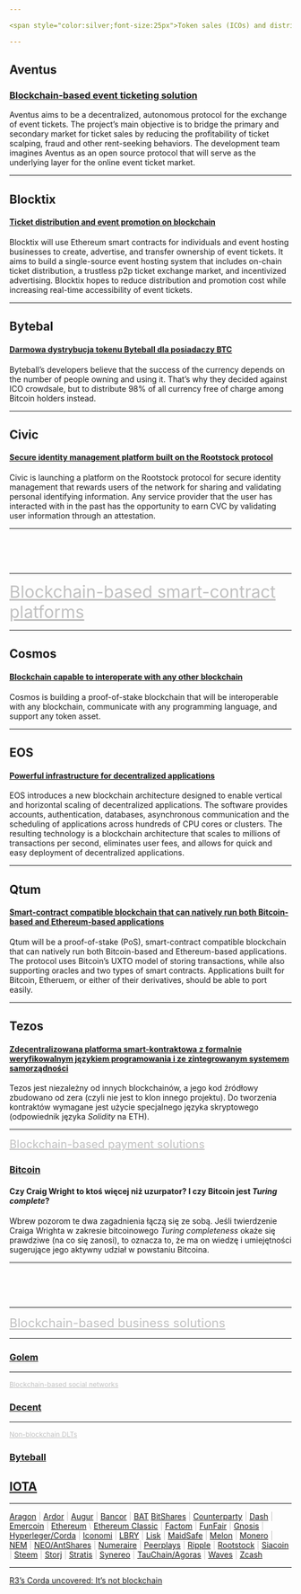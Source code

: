 ```yaml
---

<span style="color:silver;font-size:25px">Token sales (ICOs) and distributions (share-drops)</span>

---
```


## Aventus

### [Blockchain-based event ticketing solution](aventus/index.md)

Aventus aims to be a decentralized, autonomous protocol for the exchange of event tickets. The project’s main objective is to bridge the primary and secondary market for ticket sales by reducing the profitability of ticket scalping, fraud and other rent-seeking behaviors. The development team imagines Aventus as an open source protocol that will serve as the underlying layer for the online event ticket market.

---

## Blocktix

#### [Ticket distribution and event promotion on blockchain](blocktix/index.md)

Blocktix will use Ethereum smart contracts for individuals and event hosting businesses to create, advertise, and transfer ownership of event tickets. It aims to build a single-source event hosting system that includes on-chain ticket distribution, a trustless p2p ticket exchange market, and incentivized advertising. Blocktix hopes to reduce distribution and promotion cost while increasing real-time accessibility of event tickets.

---

## Bytebal

#### [Darmowa dystrybucja tokenu Byteball dla posiadaczy BTC](byteball/distribution.md)

Byteball’s developers believe that the success of the currency depends on the number of people owning and using it. That’s why they decided against ICO crowdsale, but to distribute 98% of all currency free of charge among Bitcoin holders instead. 

---

## Civic

#### [Secure identity management platform built on the Rootstock protocol](civic/index.md)

Civic is launching a platform on the Rootstock protocol for secure identity management that rewards users of the network for sharing and validating personal identifying information.  Any service provider that the user has interacted with in the past has the opportunity to earn CVC by validating user information through an attestation.

---

<br/>

<br/>

<br/>

---

<span style="color:silver;font-size:30px"><u>Blockchain-based smart-contract platforms</u></span>

---

## Cosmos

#### [Blockchain capable to interoperate with any other blockchain](cosmos/index.md)

Cosmos is building a proof-of-stake blockchain that will be interoperable with any blockchain, communicate with any programming language, and support any token asset.

---

## EOS

#### [Powerful infrastructure for decentralized applications](eos/index.md)

EOS introduces a new blockchain architecture designed to enable vertical and horizontal scaling of decentralized applications. The software provides accounts, authentication, databases, asynchronous communication and the scheduling of applications across hundreds of CPU cores or clusters. The resulting technology is a blockchain architecture that scales to millions of transactions per second, eliminates user fees, and allows for quick and easy deployment of decentralized applications.

---

## Qtum

#### [Smart-contract compatible blockchain that can natively run both Bitcoin-based and Ethereum-based applications](qtum/index.md)

Qtum will be a proof-of-stake (PoS), smart-contract compatible blockchain that can natively run both Bitcoin-based and Ethereum-based applications. The protocol uses Bitcoin’s UXTO model of storing transactions, while also supporting oracles and two types of smart contracts. Applications built for Bitcoin, Etheruem, or either of their derivatives, should be able to port easily. 

---

## Tezos

#### [Zdecentralizowana platforma smart-kontraktowa z formalnie weryfikowalnym językiem programowania i ze zintegrowanym systemem samorządności](tezos/index.md)

Tezos jest niezależny od innych blockchainów, a jego kod źródłowy zbudowano od zera (czyli nie jest to klon innego projektu). Do tworzenia kontraktów wymagane jest użycie specjalnego języka skryptowego (odpowiednik języka *Solidity* na ETH).

---

<span style="color:silver;font-size:20px"><u>Blockchain-based payment solutions</u></span>

### [Bitcoin](bitcoin/index.md)

#### Czy Craig Wright to ktoś więcej niż uzurpator? I czy Bitcoin jest *Turing complete*?

Wbrew pozorom te dwa zagadnienia łączą się ze sobą. Jeśli twierdzenie Craiga Wrighta w zakresie bitcoinowego *Turing completeness* okaże się prawdziwe (na co się zanosi), to oznacza to, że ma on wiedzę i umiejętności sugerujące jego aktywny udział w powstaniu Bitcoina.

---

<br/>

<br/>

<br/>

---

<span style="color:silver;font-size:22px"><u>Blockchain-based business solutions</u></span>

---

### [Golem](golem/index.md)

---

<span style="color:silver;font-size:12px"><u>Blockchain-based social networks</u></span>

### [Decent](decent/index.md)

---

<span style="color:silver;font-size:12px"><u>Non-blockchain DLTs</u></span>

### [Byteball](byteball/index.md)

## [IOTA](iota/index.md)

---

<span style="color:silver">[Aragon](https://coinmarketcap.com/assets/aragon/) | [Ardor](https://coinmarketcap.com/assets/ardor/) | [Augur](https://coinmarketcap.com/assets/augur/) | [Bancor](https://coinmarketcap.com/assets/bancor/) | [BAT](https://coinmarketcap.com/assets/basic-attention-token/) [BitShares](https://coinmarketcap.com/currencies/bitshares/) | [Counterparty](https://coinmarketcap.com/currencies/counterparty/) | [Dash](https://coinmarketcap.com/currencies/dash/) | [Emercoin](https://emercoin.com/) | [Ethereum](https://www.ethereum.org/) \ [Ethereum Classic](https://coinmarketcap.com/currencies/ethereum-classic/) | [Factom](https://coinmarketcap.com/currencies/factom/) | [FunFair](https://coinmarketcap.com/assets/funfair/) | [Gnosis](https://coinmarketcap.com/assets/gnosis-gno/) | [Hyperleger/Corda](https://www.hyperledger.org/) | [Iconomi](https://coinmarketcap.com/assets/iconomi/) | [LBRY](https://coinmarketcap.com/currencies/library-credit/) | [Lisk](https://lisk.io/) | [MaidSafe](https://maidsafe.net/) | [Melon](https://coinmarketcap.com/assets/melon/) | [Monero](https://coinmarketcap.com/currencies/monero/) | [NEM](https://www.nem.io/) | [NEO/AntShares](https://coinmarketcap.com/currencies/neo/) | [Numeraire](https://coinmarketcap.com/assets/numeraire/) | [Peerplays](https://coinmarketcap.com/currencies/peerplays-ppy/) | [Ripple](https://ripple.com/) | [Rootstock](http://www.rsk.co/) | [Siacoin](https://coinmarketcap.com/currencies/siacoin/) | [Steem](https://coinmarketcap.com/currencies/steem/) | [Storj](https://coinmarketcap.com/assets/storj/) | [Stratis](http://stratisplatform.com/) | [Synereo](https://coinmarketcap.com/assets/synereo/) | [TauChain/Agoras](http://www.idni.org/) | [Waves](https://coinmarketcap.com/currencies/waves/) | [Zcash](https://coinmarketcap.com/currencies/zcash/)</span>

---

[R3’s Corda uncovered: It’s not blockchain](https://www.gtreview.com/magazine/volume-15issue-3/r3s-corda-uncovered-not-blockchain/)